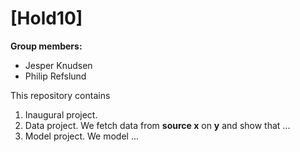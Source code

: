 # \[Hold10\]

**Group members:**
- Jesper Knudsen
- Philip Refslund

This repository contains  
1. Inaugural project. 
2. Data project. We fetch data from **source x** on **y** and show that ...
3. Model project. We model ...
